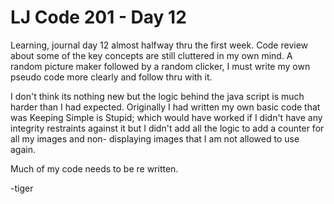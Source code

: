 # LJ Code 201 - Day 12

Learning, journal day 12 almost halfway thru the first week.
Code review about some of the key concepts are still cluttered in my own mind. A random picture maker followed by a random clicker, I must write my own pseudo code more clearly and follow thru with it.

I don't think its nothing new but the logic behind the java script is much harder than I had expected. Originally I had written my own basic code that was Keeping Simple is Stupid; which would have worked if I didn't have any integrity restraints against it but I didn't add all the logic to add a counter for all my images and non- displaying images that I am not allowed to use again.

Much of my code needs to be re written.

-tiger
